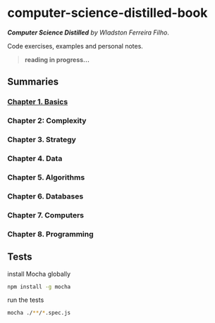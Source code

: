 # computer-science-distilled-book

_**Computer Science Distilled** by Wladston Ferreira Filho_.

Code exercises, examples and personal notes.

> **reading in progress...**

## Summaries

### [Chapter 1. Basics](./01-basics/summary.md)

### Chapter 2: Complexity

### Chapter 3. Strategy

### Chapter 4. Data

### Chapter 5. Algorithms

### Chapter 6. Databases

### Chapter 7. Computers

### Chapter 8. Programming

## Tests

install Mocha globally

```sh
npm install -g mocha
```

run the tests

```sh
mocha ./**/*.spec.js
```
